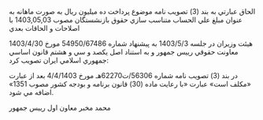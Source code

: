 


الحاق عبارتي به بند (3\) تصويب نامه موضوع پرداخت ده ميليون ريال به صورت ماهانه به عنوان مبلغ علي الحساب متناسب سازي حقوق بازنشستگان
مصوب 1403,05,03
با اصلاحات و الحاقات بعدي


هيئت وزيران در جلسه 1403/5/3‌ به پيشنهاد شماره 54950/67486 مورخ 1403/4/30 معاونت حقوقي رييس جمهور و به استناد اصل يكصد و سي و هشتم قانون اساسي جمهوري اسلامي ايران تصويب كرد:

در بند (3\) تصويب نامه شماره 56306/ت62270هـ مورخ 4/4/1403 بعد از عبارت «مكلف است» عبارت «با رعايت ماده (30\) قانون برنامه و بودجه كشور مصوب 1351» اضافه مي شود.

محمد مخبر
معاون اول رييس جمهور